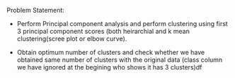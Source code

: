 Problem Statement:

- Perform Principal component analysis and perform clustering using first 3 principal component scores (both heirarchial and k mean clustering(scree plot or elbow curve).
  
- Obtain optimum number of clusters and check whether we have obtained same number of clusters with the original data (class column we have ignored at the begining who shows it has 3 clusters)df
